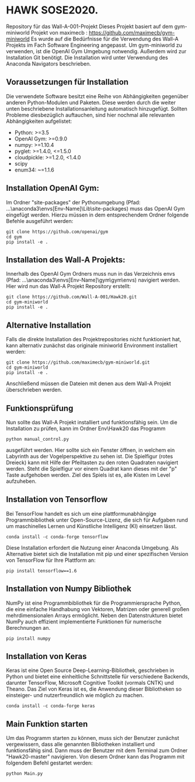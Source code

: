 # HAWK SOSE2020.
Repository für das Wall-A-001-Projekt
Dieses Projekt basiert auf dem gym-miniworld Projekt von maximecb : https://github.com/maximecb/gym-miniworld
Es wurde auf die Bedürfnisse für die Verwendung des Wall-A Projekts im Fach Software Engineering angepasst.
Um gym-miniworld zu verwenden, ist die OpenAI Gym Umgebung notwendig. Außerdem wird zur Installation Git benötigt.
Die Installation wird unter Verwendung des Anaconda Navigators beschrieben.

## Voraussetzungen für Installation
Die verwendete Software besitzt eine Reihe von Abhängigkeiten gegenüber anderen Python-Modulen und Paketen. Diese werden durch die weiter unten beschriebene Installationsanleitung automatisch hinzugefügt. Sollten Probleme diesbezüglich auftauchen, sind hier nochmal alle relevanten Abhängigkeiten aufgelistet:
- Python: >=3.5
- OpenAI Gym: >=0.9.0
- numpy: >=1.10.4
- pyglet: >=1.4.0, <=1.5.0
- cloudpickle: >=1.2.0, <1.4.0
- scipy
- enum34: ~=1.1.6

## Installation OpenAI Gym:
Im Ordner "site-packages" der Pythonumgebung (Pfad: ...\anaconda3\envs\[Env-Name]\Lib\site-packages) muss das OpenAI Gym eingefügt werden.
Hierzu müssen in dem entsprechendem Ordner folgende Befehle ausgeführt werden:
```
git clone https://github.com/openai/gym
cd gym
pip install -e .
```

## Installation des Wall-A Projekts:
Innerhalb des OpenAI Gym Ordners muss nun in das Verzeichnis envs (Pfad: ...\anaconda3\envs\[Env-Name]\gym\gym\envs) navigiert werden.
Hier wird nun das Wall-A Projekt Repository erstellt:
```
git clone https://github.com/Wall-A-001/Hawk20.git
cd gym-miniworld
pip install -e .
```

## Alternative Installation
Falls die direkte Installation des Projektrepositories nicht funktioniert hat, kann alternativ zunächst das originale
miniworld Environment installiert werden:
```
git clone https://github.com/maximecb/gym-miniworld.git
cd gym-miniworld
pip install -e .
```
Anschließend müssen die Dateien mit denen aus dem Wall-A Projekt überschrieben werden.

## Funktionsprüfung    
Nun sollte das Wall-A Projekt installiert und funktionsfähig sein.
Um die Installation zu prüfen, kann im Ordner Env\Hawk20 das Programm
```
python manual_control.py
```
ausgeführt werden. Hier sollte sich ein Fenster öffnen, in welchem ein Labyrinth aus der Vogelperspektive zu sehen ist.
Die Spielfigur (rotes Dreieck) kann mit Hilfe der Pfeiltasten zu den roten Quadraten navigiert werden.
Steht die Spielfigur vor einem Quadrat kann dieses mit der "p" Taste aufgehoben werden.
Ziel des Spiels ist es, alle Kisten im Level aufzuheben.

## Installation von Tensorflow
Bei TensorFlow handelt es sich um eine plattformunabhängige Programmbibliothek unter Open-Source-Lizenz, die sich für Aufgaben rund um maschinelles Lernen und Künstliche Intelligenz (KI) einsetzen lässt.
```
conda install -c conda-forge tensorflow
```
Diese Installation erfordert die Nutzung einer Anaconda Umgebung. Als Alternative bietet sich die Installation mit pip und einer spezifischen Version von TensorFlow für Ihre Plattform an:
```
pip install tensorflow==1.6
```
## Installation von Numpy Bibliothek 
NumPy ist eine Programmbibliothek für die Programmiersprache Python, die eine einfache Handhabung von Vektoren,
Matrizen oder generell großen mehrdimensionalen Arrays ermöglicht. Neben den Datenstrukturen bietet NumPy
auch effizient implementierte Funktionen für numerische Berechnungen an.
```
pip install numpy
```
## Installation von Keras 
Keras  ist eine Open Source Deep-Learning-Bibliothek, geschrieben in Python und  bietet eine einheitliche Schnittstelle für verschiedene Backends, darunter TensorFlow, Microsoft Cognitive Toolkit (vormals CNTK) und Theano. Das Ziel von Keras ist es, die Anwendung dieser Bibliotheken so einsteiger- und nutzerfreundlich wie möglich zu machen.
```
conda install -c conda-forge keras
``` 

## Main Funktion starten 
Um das Programm starten zu können, muss sich der Benutzer zunächst vergewissern, dass alle genannten Bibliotheken installiert und funktionsfähig sind. Dann muss der Benutzer mit dem Terminal zum Ordner "Hawk20-master" navigieren. Von diesem Ordner  kann das Programm mit folgendem Befehl gestartet werden:
```
python Main.py
``` 